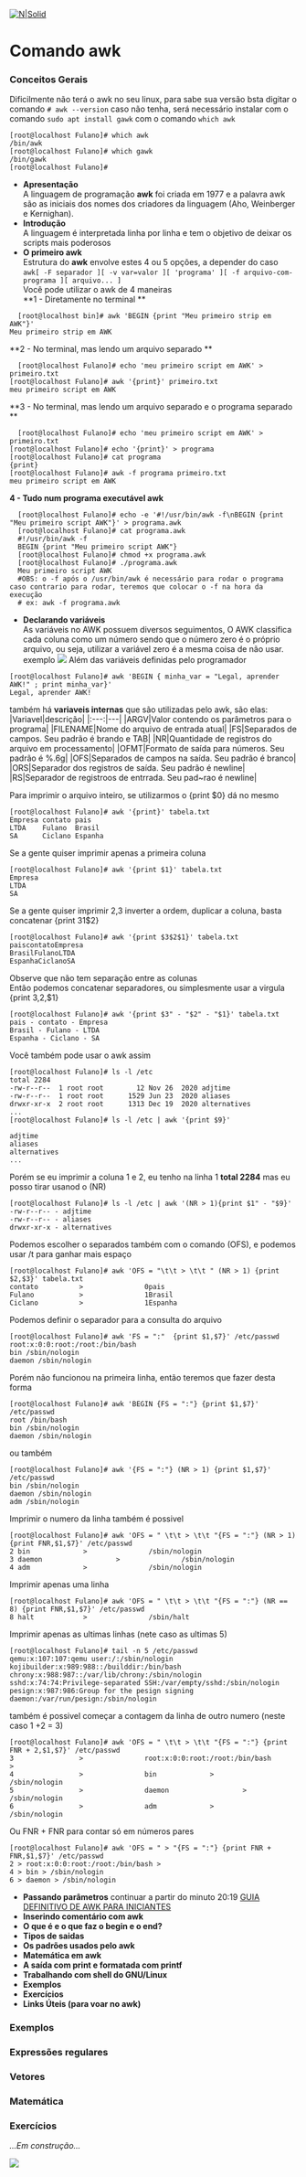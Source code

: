 [![N|Solid](Imagens/Home.jpeg "Ir para Home")](/README.md/)

# Comando awk

### Conceitos Gerais
Dificilmente não terá o awk no seu linux, para sabe sua versão bsta digitar o comando `# awk --version`
caso não tenha, será necessário instalar com o comando `sudo apt install gawk`
com o comando `which awk` 
```
[root@localhost Fulano]# which awk
/bin/awk
[root@localhost Fulano]# which gawk
/bin/gawk
[root@localhost Fulano]#  

```
- **Apresentação**  
A linguagem de programação **awk** foi criada em 1977 e a palavra awk são as iniciais dos nomes dos criadores da linguagem (Aho, Weinberger e Kernighan).
- **Introdução**  
A linguagem é interpretada linha por linha e tem o objetivo de deixar os scripts mais poderosos
- **O primeiro awk**  
Estrutura do **awk** envolve estes 4 ou 5 opções, a depender do caso  
`awk[ -F separador ][ -v var=valor ][ 'programa' ][ -f arquivo-com-programa ][ arquivo... ]`  
Você pode utilizar o awk de 4 maneiras  
  **1 - Diretamente no terminal ** 
```
  [root@localhost bin]# awk 'BEGIN {print "Meu primeiro strip em AWK"}'
Meu primeiro strip em AWK
```
  **2 - No terminal, mas lendo um arquivo separado ** 
```
  [root@localhost Fulano]# echo 'meu primeiro script em AWK' > primeiro.txt
[root@localhost Fulano]# awk '{print}' primeiro.txt
meu primeiro script em AWK
```
  **3 - No terminal, mas lendo um arquivo separado e o programa separado  **
```
  [root@localhost Fulano]# echo 'meu primeiro script em AWK' > primeiro.txt
[root@localhost Fulano]# echo '{print}' > programa
[root@localhost Fulano]# cat programa
{print}
[root@localhost Fulano]# awk -f programa primeiro.txt
meu primeiro script em AWK
```
  **4 - Tudo num programa executável awk**  
```
  [root@localhost Fulano]# echo -e '#!/usr/bin/awk -f\nBEGIN {print "Meu primeiro script AWK"}' > programa.awk
  [root@localhost Fulano]# cat programa.awk
  #!/usr/bin/awk -f
  BEGIN {print "Meu primeiro script AWK"}
  [root@localhost Fulano]# chmod +x programa.awk
  [root@localhost Fulano]# ./programa.awk
  Meu primeiro script AWK
  #OBS: o -f após o /usr/bin/awk é necessário para rodar o programa caso contrario para rodar, teremos que colocar o -f na hora da execução
  # ex: awk -f programa.awk 
```
- **Declarando variáveis**  
As variáveis no AWK possuem diversos seguimentos, O AWK classifica cada coluna como um número sendo que o número zero é o próprio arquivo, ou seja, utilizar a variável zero é a mesma coisa de não usar. exemplo
![](Imagens/AWKcoluna.png)
Além das variáveis definidas pelo programador  
```
[root@localhost Fulano]# awk 'BEGIN { minha_var = "Legal, aprender AWK!" ; print minha_var}'
Legal, aprender AWK!
``` 
também há **variaveis internas**  que são utilizadas pelo awk, são elas:
|Variavel|descrição|
|:---:|---|
|ARGV|Valor contendo os parâmetros para o programa|
|FILENAME|Nome do arquivo de entrada atual|
|FS|Separados de campos. Seu padrão é brando e TAB|
|NR|Quantidade de registros do arquivo em processamento|
|OFMT|Formato de saída para números. Seu padrão é %.6g|
|OFS|Separados de campos na saída. Seu padrão é branco|
|ORS|Separador dos registros de saída. Seu padrão é newline|
|RS|Separador de registroos de entrrada. Seu pad~rao é newline|

Para imprimir o arquivo inteiro, se utilizarmos o {print $0} dá no mesmo
```
[root@localhost Fulano]# awk '{print}' tabela.txt
Empresa contato pais
LTDA    Fulano  Brasil
SA      Ciclano Espanha
```
Se a gente quiser imprimir apenas a primeira coluna
```
[root@localhost Fulano]# awk '{print $1}' tabela.txt
Empresa
LTDA
SA
```
Se a gente quiser imprimir 2,3 inverter a ordem, duplicar a coluna, basta concatenar {print $3$1$2}
```
[root@localhost Fulano]# awk '{print $3$2$1}' tabela.txt
paiscontatoEmpresa
BrasilFulanoLTDA
EspanhaCiclanoSA
```
Observe que não tem separação entre as colunas  
Então podemos concatenar separadores, ou simplesmente usar a virgula {print $3,$2,$1}
```
[root@localhost Fulano]# awk '{print $3" - "$2" - "$1}' tabela.txt
pais - contato - Empresa
Brasil - Fulano - LTDA
Espanha - Ciclano - SA
```
Você também pode usar o awk assim
```
[root@localhost Fulano]# ls -l /etc
total 2284
-rw-r--r--  1 root root        12 Nov 26  2020 adjtime
-rw-r--r--  1 root root      1529 Jun 23  2020 aliases
drwxr-xr-x  2 root root      1313 Dec 19  2020 alternatives
...
[root@localhost Fulano]# ls -l /etc | awk '{print $9}'
 
adjtime
aliases
alternatives
...
```
Porém se eu imprimir a coluna 1 e 2, eu tenho na linha 1  **total 2284** mas eu posso tirar usanod o (NR)
```
[root@localhost Fulano]# ls -l /etc | awk '(NR > 1){print $1" - "$9}'
-rw-r--r-- - adjtime
-rw-r--r-- - aliases
drwxr-xr-x - alternatives
``` 
Podemos escolher o separados também com o comando (OFS), e podemos usar /t para ganhar mais espaço
```
[root@localhost Fulano]# awk 'OFS = "\t\t > \t\t " (NR > 1) {print $2,$3}' tabela.txt
contato          >               0pais
Fulano           >               1Brasil
Ciclano          >               1Espanha
```
Podemos definir o separador para a consulta do arquivo
```
[root@localhost Fulano]# awk 'FS = ":"  {print $1,$7}' /etc/passwd
root:x:0:0:root:/root:/bin/bash
bin /sbin/nologin
daemon /sbin/nologin
```
Porém não funcionou na primeira linha, então teremos que fazer desta forma
```
[root@localhost Fulano]# awk 'BEGIN {FS = ":"} {print $1,$7}' /etc/passwd
root /bin/bash
bin /sbin/nologin
daemon /sbin/nologin
```
ou também
```
[root@localhost Fulano]# awk '{FS = ":"} (NR > 1) {print $1,$7}' /etc/passwd
bin /sbin/nologin
daemon /sbin/nologin
adm /sbin/nologin
```
Imprimir o numero da linha também é possivel
```
[root@localhost Fulano]# awk 'OFS = " \t\t > \t\t "{FS = ":"} (NR > 1) {print FNR,$1,$7}' /etc/passwd
2 bin             >               /sbin/nologin
3 daemon                  >               /sbin/nologin
4 adm             >               /sbin/nologin
```
Imprimir apenas uma linha
```
[root@localhost Fulano]# awk 'OFS = " \t\t > \t\t "{FS = ":"} (NR == 8) {print FNR,$1,$7}' /etc/passwd
8 halt            >               /sbin/halt
```
Imprimir apenas as ultimas linhas (nete caso as ultimas 5)
```
[root@localhost Fulano]# tail -n 5 /etc/passwd
qemu:x:107:107:qemu user:/:/sbin/nologin
kojibuilder:x:989:988::/builddir:/bin/bash
chrony:x:988:987::/var/lib/chrony:/sbin/nologin
sshd:x:74:74:Privilege-separated SSH:/var/empty/sshd:/sbin/nologin
pesign:x:987:986:Group for the pesign signing daemon:/var/run/pesign:/sbin/nologin
```
também é possivel começar a contagem da linha de outro numero (neste caso 1 +2 = 3)
```
[root@localhost Fulano]# awk 'OFS = " \t\t > \t\t "{FS = ":"} {print FNR + 2,$1,$7}' /etc/passwd
3                >               root:x:0:0:root:/root:/bin/bash                 >
4                >               bin             >               /sbin/nologin
5                >               daemon                  >               /sbin/nologin
6                >               adm             >               /sbin/nologin
```
Ou FNR + FNR para contar só em números pares
```
[root@localhost Fulano]# awk 'OFS = " > "{FS = ":"} {print FNR + FNR,$1,$7}' /etc/passwd
2 > root:x:0:0:root:/root:/bin/bash >
4 > bin > /sbin/nologin
6 > daemon > /sbin/nologin
```

- **Passando parâmetros**
continuar a partir do minuto 20:19
[GUIA DEFINITIVO DE AWK PARA INICIANTES](https://youtu.be/j0Qm6CzbNbg?t=1219)
- **Inserindo comentário com awk**
- **O que é e o que faz o begin e o end?**
- **Tipos de saidas**
- **Os padrões usados pelo awk**
- **Matemática em awk**
- **A saída com print e formatada com printf**
- **Trabalhando com shell do GNU/Linux**
- **Exemplos**
- **Exercícios**
- **Links Úteis (para voar no awk)**
### Exemplos
### Expressões regulares
### Vetores
### Matemática
### Exercícios

_...Em construção..._

![](Imagens/Working.gif)
